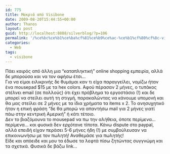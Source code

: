 ```yaml
---
id: 775
title: Μακριά από Visibone
date: 2009-08-20T15:44:55+00:00
author: Thanos
layout: post
guid: http://localhost:8888/silverblog/?p=106
permalink: '/%ce%bc%ce%b1%ce%ba%cf%81%ce%b9%ce%ac-%ce%b1%cf%80%cf%8c-visibone/'
categories:
  - Web
tags:
  - visibone
---
```

Πάει καιρός από άλλη μια “καταπληκτική” online shopping εμπειρία, αλλά δε μπορούσα και να τον αφήσω έτσι…  
Για να είμαι ειλικρινής δε θυμάμαι καν τι είχα παραγγείλει, νομίζω ήταν ένα mousepad $15 με τα hex colors. Αφού πέρασαν 2 μήνες, ο τυπάκος στέλνει email (σε πολλούς) ότι έχει πρόβλημα το εργοστάσιο (!) και δε μπορεί να στείλει αυτή τη στιγμή, παρακαλώντας να κάνουμε υπομονή και θα μας στείλει σε 2 μήνες με τα ίδια χρήματα τα items x 2. Το ανησυχητικό ήταν η επική φράση “δε θα μπορώ να απαντήσω mail για 2 μήνες γιατί πάω στην κεντρική Αμερική” ή κάτι τέτοιο.  
Δεν το βιαζόμουνα το mousepad να πω την αλήθεια, όποτε περίμενα… περίμενα… και φυσικά δεν ερχότανε τίποτα. Κάνω dispute στο paypal, αλλά επειδή είχαν περάσει 5-6 μήνες ήδη (!) με συμβούλευσαν να επικοινωνήσω με τον πωλητή! Αναθεμάσε για πωλητής!  
Είδε και απόειδε και μου τα έδωσε τα λεφτά πίσω ζητώντας συγγνώμη και τα σχετικά. Φυσικά δε βάζω link…